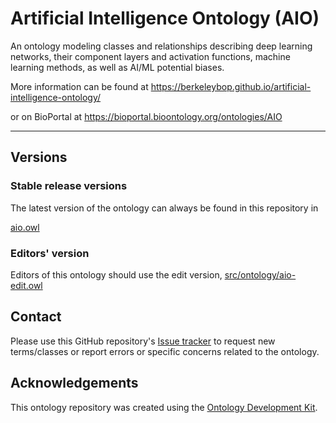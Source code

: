 
# Artificial Intelligence Ontology (AIO)

An ontology modeling classes and relationships describing deep learning networks, their component layers and activation functions, machine learning methods, as well as AI/ML potential biases.

More information can be found at <https://berkeleybop.github.io/artificial-intelligence-ontology/>

or on BioPortal at <https://bioportal.bioontology.org/ontologies/AIO>

----

## Versions

### Stable release versions

The latest version of the ontology can always be found in this repository in

[aio.owl](aio.owl)

### Editors' version

Editors of this ontology should use the edit version, [src/ontology/aio-edit.owl](src/ontology/aio-edit.owl)

## Contact

Please use this GitHub repository's [Issue tracker](https://github.com/berkeleybop/artificial-intelligence-ontology/issues) to request new terms/classes or report errors or specific concerns related to the ontology.

## Acknowledgements

This ontology repository was created using the [Ontology Development Kit](https://github.com/INCATools/ontology-development-kit).
